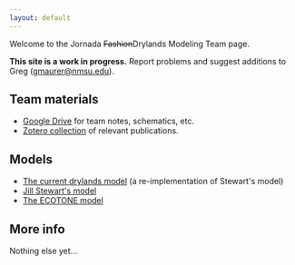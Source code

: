 ```yaml
---
layout: default
---
```


Welcome to the Jornada ~~Fashion~~Drylands Modeling Team page. 

**This site is a work in progress.** Report problems and suggest additions to Greg (<gmaurer@nmsu.edu>). 

## Team materials

* [Google Drive](https://drive.google.com/drive/folders/1Y5MAO2U1hPYvqkUWiSr6IS3w2QerfeiL?usp=sharing) for team notes, schematics, etc.
* [Zotero collection](https://www.zotero.org/groups/4742286/maurer-public/collections/IIS7QV8D) of relevant publications.

## Models

* [The current drylands model](https://github.com/jornada-im/DrylandsModel) (a re-implementation of Stewart's model)
* [Jill Stewart's model](https://github.com/jornada-im/Stewart_model)
* [The ECOTONE model](https://github.com/jornada-im/ECOTONE)

## More info

Nothing else yet...
